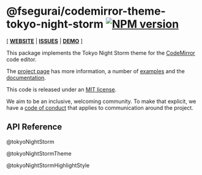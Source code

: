 <!-- NOTE: README.md is generated from src/README.md -->

# @fsegurai/codemirror-theme-tokyo-night-storm [![NPM version](https://img.shields.io/npm/v/@fsegurai/codemirror-theme-tokyo-night-storm.svg)](https://www.npmjs.org/package/@fsegurai/codemirror-theme-tokyo-night-storm)

[ [**WEBSITE**](https://codemirror.net/6/) | [**ISSUES**](https://github.com/codemirror/codemirror.next/issues) | [**DEMO**](https://fsegurai.github.io/codemirror-themes/) ]

This package implements the Tokyo Night Storm theme for the
[CodeMirror](https://codemirror.net/6/) code editor.

The [project page](https://codemirror.net/6/) has more information, a
number of [examples](https://codemirror.net/6/examples/) and the
[documentation](https://codemirror.net/6/docs/).

This code is released under an
[MIT license](https://github.com/fsegurai/cm6-themes/tree/main/LICENSE).

We aim to be an inclusive, welcoming community. To make that explicit,
we have a [code of
conduct](http://contributor-covenant.org/version/1/1/0/) that applies
to communication around the project.

## API Reference

@tokyoNightStorm

@tokyoNightStormTheme

@tokyoNightStormHighlightStyle